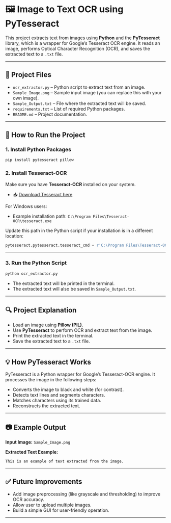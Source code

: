 # 🖼️ Image to Text OCR using PyTesseract

This project extracts text from images using **Python** and the **PyTesseract** library, which is a wrapper for Google’s Tesseract OCR engine. It reads an image, performs Optical Character Recognition (OCR), and saves the extracted text to a `.txt` file.

---

## 📂 Project Files

* `ocr_extractor.py` – Python script to extract text from an image.
* `Sample_Image.png` – Sample input image (you can replace this with your own image).
* `Sample_Output.txt` – File where the extracted text will be saved.
* `requirements.txt` – List of required Python packages.
* `README.md` – Project documentation.

---

## 🚀 How to Run the Project

### 1. Install Python Packages

```bash
pip install pytesseract pillow
```

### 2. Install Tesseract-OCR

Make sure you have **Tesseract-OCR** installed on your system.

* 📥 [Download Tesseract here](https://github.com/UB-Mannheim/tesseract/wiki)

For Windows users:

* Example installation path:
  `C:\Program Files\Tesseract-OCR\tesseract.exe`

Update this path in the Python script if your installation is in a different location:

```python
pytesseract.pytesseract.tesseract_cmd = r'C:\Program Files\Tesseract-OCR\tesseract.exe'
```

---

### 3. Run the Python Script

```bash
python ocr_extractor.py
```

* The extracted text will be printed in the terminal.
* The extracted text will also be saved in `Sample_Output.txt`.

---

## 🔍 Project Explanation

* Load an image using **Pillow (PIL)**.
* Use **PyTesseract** to perform OCR and extract text from the image.
* Print the extracted text in the terminal.
* Save the extracted text to a `.txt` file.

---

## 💡 How PyTesseract Works
PyTesseract is a Python wrapper for Google’s Tesseract-OCR engine. It processes the image in the following steps:
* Converts the image to black and white (for contrast).
* Detects text lines and segments characters.
* Matches characters using its trained data.
* Reconstructs the extracted text.

---

## 📷 Example Output

**Input Image:** `Sample_Image.png`

**Extracted Text Example:**

```text
This is an example of text extracted from the image.
```

---

## ✅ Future Improvements

* Add image preprocessing (like grayscale and thresholding) to improve OCR accuracy.
* Allow user to upload multiple images.
* Build a simple GUI for user-friendly operation.

---
